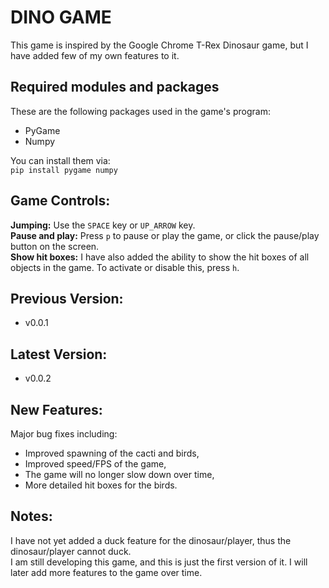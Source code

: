 # DINO GAME
This game is inspired by the Google Chrome T-Rex Dinosaur game, but I have added few of my own features to it.

## Required modules and packages
These are the following packages used in the game's program:
- PyGame
- Numpy

You can install them via:  
`pip install pygame numpy`

## Game Controls:
__Jumping:__ Use the `SPACE` key or `UP_ARROW` key.  
__Pause and play:__ Press `p` to pause or play the game, or click the pause/play button on the screen.  
__Show hit boxes:__ I have also added the ability to show the hit boxes of all objects in the game. To activate or disable this, press `h`.

## Previous Version:
- v0.0.1

## Latest Version:
- v0.0.2

## New Features:
Major bug fixes including:
- Improved spawning of the cacti and birds,
- Improved speed/FPS of the game,
- The game will no longer slow down over time,
- More detailed hit boxes for the birds.

## Notes:
I have not yet added a duck feature for the dinosaur/player, thus the dinosaur/player cannot duck.  
I am still developing this game, and this is just the first version of it. I will later add more features to the game over time.  
